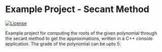 # Example Project - Secant Method
[![License](https://img.shields.io/github/license/TobiasBriones/example.math.numerical.polynomial.cpp.secant_method)](https://github.com/TobiasBriones/example.math.numerical.polynomial.cpp.secant_method/blob/master/LICENSE)

Example project for computing the roots of the given polynomial through the secant method to get the approximations, written in a C++ console application. The grade of the polynomial can be upto 5.

